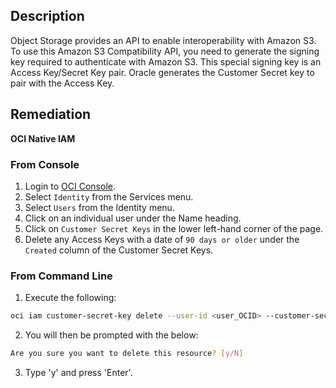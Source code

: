 ## Description 

Object Storage provides an API to enable interoperability with Amazon S3. To use this Amazon S3 Compatibility API, you need to generate the signing key required to authenticate with Amazon S3. This special signing key is an Access Key/Secret Key pair. Oracle generates the Customer Secret key to pair with the Access Key.

## Remediation

**OCI Native IAM**

### From Console

1. Login to [OCI Console](https://www.oracle.com/cloud/).
2. Select `Identity` from the Services menu.
3. Select `Users` from the Identity menu.
4. Click on an individual user under the Name heading.
5. Click on `Customer Secret Keys` in the lower left-hand corner of the page.
6. Delete any Access Keys with a date of `90 days or older` under the `Created` column of the Customer Secret Keys.

### From Command Line

1. Execute the following:

```bash
oci iam customer-secret-key delete --user-id <user_OCID> --customer-secretkey-id <id from above>
```

2. You will then be prompted with the below:

```bash
Are you sure you want to delete this resource? [y/N]
```

3. Type 'y' and press 'Enter'.